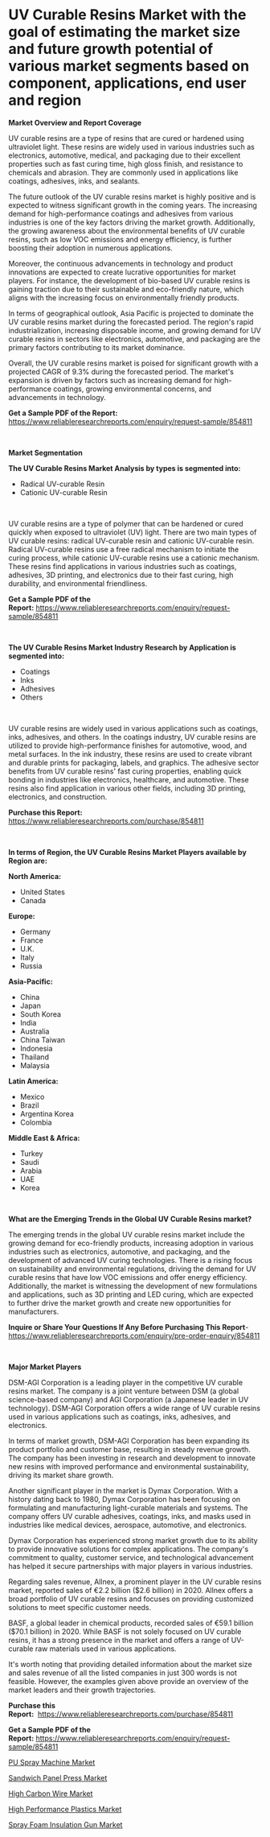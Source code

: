 <p><h1>UV Curable Resins Market with the goal of estimating the market size and future growth potential of various market segments based on component, applications, end user and region</h1></p><p><strong>Market Overview and Report Coverage</strong></p>
<p><p>UV curable resins are a type of resins that are cured or hardened using ultraviolet light. These resins are widely used in various industries such as electronics, automotive, medical, and packaging due to their excellent properties such as fast curing time, high gloss finish, and resistance to chemicals and abrasion. They are commonly used in applications like coatings, adhesives, inks, and sealants.</p><p>The future outlook of the UV curable resins market is highly positive and is expected to witness significant growth in the coming years. The increasing demand for high-performance coatings and adhesives from various industries is one of the key factors driving the market growth. Additionally, the growing awareness about the environmental benefits of UV curable resins, such as low VOC emissions and energy efficiency, is further boosting their adoption in numerous applications.</p><p>Moreover, the continuous advancements in technology and product innovations are expected to create lucrative opportunities for market players. For instance, the development of bio-based UV curable resins is gaining traction due to their sustainable and eco-friendly nature, which aligns with the increasing focus on environmentally friendly products.</p><p>In terms of geographical outlook, Asia Pacific is projected to dominate the UV curable resins market during the forecasted period. The region's rapid industrialization, increasing disposable income, and growing demand for UV curable resins in sectors like electronics, automotive, and packaging are the primary factors contributing to its market dominance.</p><p>Overall, the UV curable resins market is poised for significant growth with a projected CAGR of 9.3% during the forecasted period. The market's expansion is driven by factors such as increasing demand for high-performance coatings, growing environmental concerns, and advancements in technology.</p></p>
<p><strong>Get a Sample PDF of the Report:</strong> <a href="https://www.reliableresearchreports.com/enquiry/request-sample/854811">https://www.reliableresearchreports.com/enquiry/request-sample/854811</a></p>
<p>&nbsp;</p>
<p><strong>Market Segmentation</strong></p>
<p><strong>The UV Curable Resins Market Analysis by types is segmented into:</strong></p>
<p><ul><li>Radical UV-curable Resin</li><li>Cationic UV-curable Resin</li></ul></p>
<p>&nbsp;</p>
<p><p>UV curable resins are a type of polymer that can be hardened or cured quickly when exposed to ultraviolet (UV) light. There are two main types of UV curable resins: radical UV-curable resin and cationic UV-curable resin. Radical UV-curable resins use a free radical mechanism to initiate the curing process, while cationic UV-curable resins use a cationic mechanism. These resins find applications in various industries such as coatings, adhesives, 3D printing, and electronics due to their fast curing, high durability, and environmental friendliness.</p></p>
<p><strong>Get a Sample PDF of the Report:</strong>&nbsp;<a href="https://www.reliableresearchreports.com/enquiry/request-sample/854811">https://www.reliableresearchreports.com/enquiry/request-sample/854811</a></p>
<p>&nbsp;</p>
<p><strong>The UV Curable Resins Market Industry Research by Application is segmented into:</strong></p>
<p><ul><li>Coatings</li><li>Inks</li><li>Adhesives</li><li>Others</li></ul></p>
<p>&nbsp;</p>
<p><p>UV curable resins are widely used in various applications such as coatings, inks, adhesives, and others. In the coatings industry, UV curable resins are utilized to provide high-performance finishes for automotive, wood, and metal surfaces. In the ink industry, these resins are used to create vibrant and durable prints for packaging, labels, and graphics. The adhesive sector benefits from UV curable resins' fast curing properties, enabling quick bonding in industries like electronics, healthcare, and automotive. These resins also find application in various other fields, including 3D printing, electronics, and construction.</p></p>
<p><strong>Purchase this Report:</strong>&nbsp; <a href="https://www.reliableresearchreports.com/purchase/854811">https://www.reliableresearchreports.com/purchase/854811</a></p>
<p>&nbsp;</p>
<p><strong>In terms of Region, the UV Curable Resins Market Players available by Region are:</strong></p>
<p>
    <p> <strong> North America: </strong>
        <ul>
            <li>United States</li>
            <li>Canada</li>
        </ul>
        </p> 
    <p> <strong> Europe: </strong>
        <ul>
            <li>Germany</li>
            <li>France</li>
            <li>U.K.</li>
            <li>Italy</li>
            <li>Russia</li>
        </ul>
        </p> 
    <p> <strong> Asia-Pacific: </strong>
        <ul>
            <li>China</li>
            <li>Japan</li>
            <li>South Korea</li>
            <li>India</li>
            <li>Australia</li>
            <li>China Taiwan</li>
            <li>Indonesia</li>
            <li>Thailand</li>
            <li>Malaysia</li>
        </ul>
        </p> 
    <p> <strong> Latin America: </strong>
        <ul>
            <li>Mexico</li>
            <li>Brazil</li>
            <li>Argentina Korea</li>
            <li>Colombia</li>
        </ul>
        </p> 
    <p> <strong> Middle East & Africa: </strong>
        <ul>
            <li>Turkey</li>
            <li>Saudi</li>
            <li>Arabia</li>
            <li>UAE</li>
            <li>Korea</li>
        </ul>
    </p>
    </p>
<p>&nbsp;</p>
<p><strong>What are the Emerging Trends in the Global UV Curable Resins market?</strong></p>
<p><p>The emerging trends in the global UV curable resins market include the growing demand for eco-friendly products, increasing adoption in various industries such as electronics, automotive, and packaging, and the development of advanced UV curing technologies. There is a rising focus on sustainability and environmental regulations, driving the demand for UV curable resins that have low VOC emissions and offer energy efficiency. Additionally, the market is witnessing the development of new formulations and applications, such as 3D printing and LED curing, which are expected to further drive the market growth and create new opportunities for manufacturers.</p></p>
<p><strong>Inquire or Share Your Questions If Any Before Purchasing This Report</strong>- <a href="https://www.reliableresearchreports.com/enquiry/pre-order-enquiry/854811">https://www.reliableresearchreports.com/enquiry/pre-order-enquiry/854811</a></p>
<p>&nbsp;</p>
<p><strong>Major Market Players</strong></p>
<p><p>DSM-AGI Corporation is a leading player in the competitive UV curable resins market. The company is a joint venture between DSM (a global science-based company) and AGI Corporation (a Japanese leader in UV technology). DSM-AGI Corporation offers a wide range of UV curable resins used in various applications such as coatings, inks, adhesives, and electronics.</p><p>In terms of market growth, DSM-AGI Corporation has been expanding its product portfolio and customer base, resulting in steady revenue growth. The company has been investing in research and development to innovate new resins with improved performance and environmental sustainability, driving its market share growth.</p><p>Another significant player in the market is Dymax Corporation. With a history dating back to 1980, Dymax Corporation has been focusing on formulating and manufacturing light-curable materials and systems. The company offers UV curable adhesives, coatings, inks, and masks used in industries like medical devices, aerospace, automotive, and electronics.</p><p>Dymax Corporation has experienced strong market growth due to its ability to provide innovative solutions for complex applications. The company's commitment to quality, customer service, and technological advancement has helped it secure partnerships with major players in various industries.</p><p>Regarding sales revenue, Allnex, a prominent player in the UV curable resins market, reported sales of €2.2 billion ($2.6 billion) in 2020. Allnex offers a broad portfolio of UV curable resins and focuses on providing customized solutions to meet specific customer needs.</p><p>BASF, a global leader in chemical products, recorded sales of €59.1 billion ($70.1 billion) in 2020. While BASF is not solely focused on UV curable resins, it has a strong presence in the market and offers a range of UV-curable raw materials used in various applications.</p><p>It's worth noting that providing detailed information about the market size and sales revenue of all the listed companies in just 300 words is not feasible. However, the examples given above provide an overview of the market leaders and their growth trajectories.</p></p>
<p><strong>Purchase this Report:</strong>&nbsp;&nbsp;<a href="https://www.reliableresearchreports.com/purchase/854811">https://www.reliableresearchreports.com/purchase/854811</a></p>
<p></p>
<p><strong>Get a Sample PDF of the Report:</strong>&nbsp;<a href="https://www.reliableresearchreports.com/enquiry/request-sample/854811">https://www.reliableresearchreports.com/enquiry/request-sample/854811</a></p>
<p><p><a href="https://medium.com/@jackyhammes/pu-spray-machine-market-the-key-to-successful-business-strategy-forecast-till-2030-d16eaa136f87">PU Spray Machine Market</a></p><p><a href="https://medium.com/@coltruecker/sandwich-panel-press-market-analysis-its-cagr-market-segmentation-and-global-industry-overview-ce54e389cd16">Sandwich Panel Press Market</a></p><p><a href="https://github.com/Krish2023na/Market-Research-Report-List-1/blob/main/high-carbon-wire-market.md">High Carbon Wire Market</a></p><p><a href="https://github.com/kuntayevaz/Market-Research-Report-List-1/blob/main/high-performance-plastics-market.md">High Performance Plastics Market</a></p><p><a href="https://medium.com/@malliekozey2023/spray-foam-insulation-gun-market-report-reveals-the-latest-trends-and-growth-opportunities-of-this-d1c6237dc4d2">Spray Foam Insulation Gun Market</a></p></p>